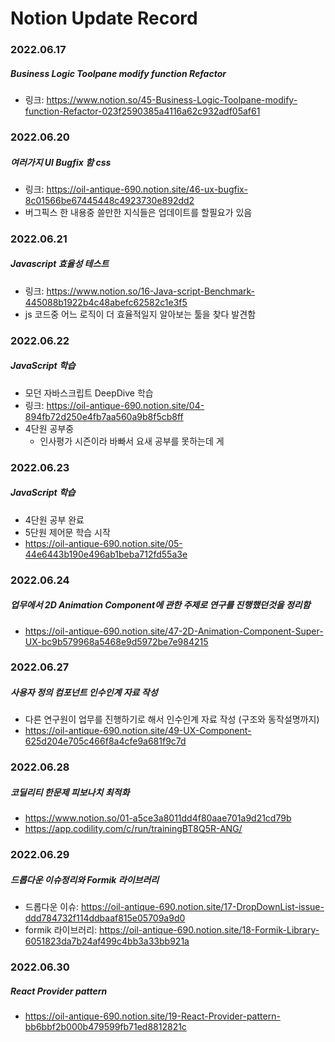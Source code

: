 # Notion Update Record
### 2022.06.17
##### Business Logic Toolpane modify function Refactor
- 링크: https://www.notion.so/45-Business-Logic-Toolpane-modify-function-Refactor-023f2590385a4116a62c932adf05af61

### 2022.06.20
##### 여러가지 UI Bugfix 함 css
- 링크: https://oil-antique-690.notion.site/46-ux-bugfix-8c01566be67445448c4923730e892dd2
- 버그픽스 한 내용중 쓸만한 지식들은 업데이트를 할필요가 있음

### 2022.06.21
##### Javascript 효율성 테스트
- 링크: https://www.notion.so/16-Java-script-Benchmark-445088b1922b4c48abefc62582c1e3f5
- js 코드중 어느 로직이 더 효율적일지 알아보는 툴을 찾다 발견함 

### 2022.06.22
##### JavaScript 학습
- 모던 자바스크립트 DeepDive 학습
- 링크: https://oil-antique-690.notion.site/04-894fb72d250e4fb7aa560a9b8f5cb8ff
- 4단원 공부중
  - 인사평가 시즌이라 바빠서 요새 공부를 못하는데 게

### 2022.06.23
##### JavaScript 학습
- 4단원 공부 완료
- 5단원 제어문 학습 시작
- https://oil-antique-690.notion.site/05-44e6443b190e496ab1beba712fd55a3e

### 2022.06.24
##### 업무에서 2D Animation Component에 관한 주제로 연구를 진행했던것을 정리함
- https://oil-antique-690.notion.site/47-2D-Animation-Component-Super-UX-bc9b579968a5468e9d5972be7e984215

### 2022.06.27
##### 사용자 정의 컴포넌트 인수인계 자료 작성
- 다른 연구원이 업무를 진행하기로 해서 인수인계 자료 작성 (구조와 동작설명까지)
- https://oil-antique-690.notion.site/49-UX-Component-625d204e705c466f8a4cfe9a681f9c7d

### 2022.06.28
##### 코딜리티 한문제 피보나치 최적화
- https://www.notion.so/01-a5ce3a8011dd4f80aae701a9d21cd79b
- https://app.codility.com/c/run/trainingBT8Q5R-ANG/

### 2022.06.29
##### 드롭다운 이슈정리와 Formik 라이브러리
- 드롭다운 이슈: https://oil-antique-690.notion.site/17-DropDownList-issue-ddd784732f114ddbaaf815e05709a9d0
- formik 라이브러리: https://oil-antique-690.notion.site/18-Formik-Library-6051823da7b24af499c4bb3a33bb921a

### 2022.06.30
##### React Provider pattern
- https://oil-antique-690.notion.site/19-React-Provider-pattern-bb6bbf2b000b479599fb71ed8812821c

